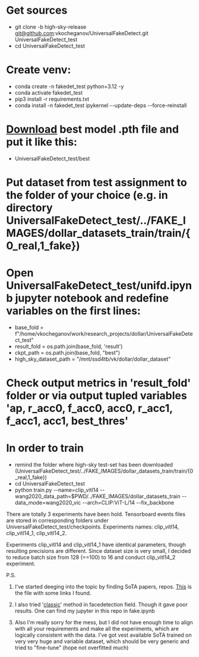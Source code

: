 # Get sources
- git clone -b high-sky-release git@github.com:vkocheganov/UniversalFakeDetect.git UniversalFakeDetect_test
- cd UniversalFakeDetect_test

# Create venv:

- conda create -n fakedet_test python=3.12  -y
- conda activate fakedet_test
- pip3 install -r requirements.txt
- conda install -n fakedet_test ipykernel --update-deps --force-reinstall

# [Download](https://drive.google.com/file/d/1-wSCE5BGHu48f7FVFOjB2tPbbcBDI_yE/view?usp=drive_link) best model .pth file and put it like this:
- UniversalFakeDetect_test/best

# Put dataset from test assignment to the folder of your choice (e.g. in directory UniversalFakeDetect_test/../FAKE_IMAGES/dollar_datasets_train/train/{0_real,1_fake})
# Open UniversalFakeDetect_test/unifd.ipynb jupyter notebook and redefine variables on the first lines:
- base_fold = f"/home/vkocheganov/work/research_projects/dollar/UniversalFakeDetect_test"
- result_fold = os.path.join(base_fold, 'result')
- ckpt_path = os.path.join(base_fold, "best")
- high_sky_dataset_path = "/mnt/ssd4tb/vk/dollar/dollar_dataset"

# Check output metrics in 'result_fold' folder or via output tupled variables 'ap, r_acc0, f_acc0, acc0, r_acc1, f_acc1, acc1, best_thres'



# In order to train
- remind the folder where high-sky test-set has been downloaded (UniversalFakeDetect_test/../FAKE_IMAGES/dollar_datasets_train/train/{0_real,1_fake})
- cd UniversalFakeDetect_test
- python train.py --name=clip_vitl14 --wang2020_data_path=$PWD/../FAKE_IMAGES/dollar_datasets_train --data_mode=wang2020_vic  --arch=CLIP:ViT-L/14  --fix_backbone


There are totally 3 experiments have been hold. Tensorboard events files are stored in corresponding folders under UniversalFakeDetect_test/checkpoints. Experiments names: clip_vitl14, clip_vitl14_1, clip_vitl14_2.

Experiments clip_vitl14 and clip_vitl14_1 have identical parameters, though resulting precisions are different. Since dataset size is very small, I decided to reduce batch size from 128 (==100) to 16 and conduct clip_vitl14_2 experiment.



P.S.
1. I've started deeging into the topic by finding SoTA papers, repos. [This](https://disk.yandex.ru/i/7D8h-a3l_NZDHQ) is the file with some links I found. 

2. I also tried '[classic](https://github.com/peterwang512/CNNDetection)' method in facedetection field. Though it gave poor results. One can find my jupyter in this repo in fake.ipynb

3. Also I'm really sorry for the mess, but I did not have enough time to align with all your requirements and make all the experiments, which are logically consistent with the data. I've got vest available SoTA trained on very very huge and variable dataset, which should be very generic and tried to "fine-tune" (hope not overfitted much)
